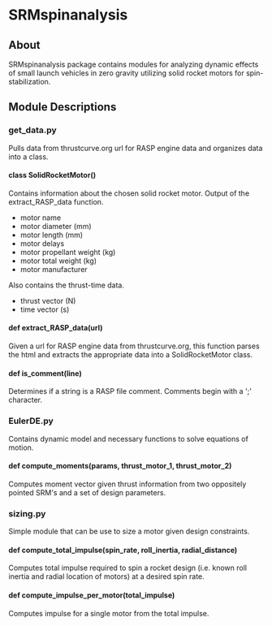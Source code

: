 # SRMspinanalysis

## About
SRMspinanalysis package contains modules for analyzing dynamic effects of small launch vehicles in zero gravity utilizing solid rocket motors for spin-stabilization.

## Module Descriptions

### get\_data.py
Pulls data from thrustcurve.org url for RASP engine data and organizes data into a class.

#### class SolidRocketMotor()

Contains information about the chosen solid rocket motor. Output of the extract_RASP_data function.
* motor name
* motor diameter (mm)
* motor length (mm)
* motor delays
* motor propellant weight (kg)
* motor total weight (kg)
* motor manufacturer

Also contains the thrust-time data.
* thrust vector (N)
* time vector (s)

#### def extract\_RASP\_data(url)
Given a url for RASP engine data from thrustcurve.org, this function parses the html and extracts the appropriate data into a SolidRocketMotor class.

#### def is\_comment(line)
Determines if a string is a RASP file comment. Comments begin with a ';' character.

### EulerDE.py
Contains dynamic model and necessary functions to solve equations of motion.

#### def compute\_moments(params, thrust\_motor\_1, thrust\_motor\_2)
Computes moment vector given thrust information from two oppositely pointed SRM's and a set of design parameters.

### sizing.py
Simple module that can be use to size a motor given design constraints.

#### def compute\_total\_impulse(spin\_rate, roll\_inertia, radial\_distance)
Computes total impulse required to spin a rocket design (i.e. known roll inertia and radial location of motors) at a desired spin rate.

#### def compute\_impulse\_per\_motor(total\_impulse)
Computes impulse for a single motor from the total impulse.